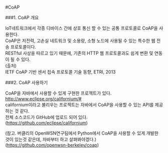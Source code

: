 #CoAP  

###1. CoAP 개요  
  
IoT네트워크에서 각종 디바이스 간에 상호 통신 할 수 있는 공통 프로토콜로 CoAP을 사용한다.  
CoAP은 저전력, 고손실 네트워크 및 소용량, 소형 노드에 사용될 수 있는 특수한 웹 전송 프로토콜이다.  
RESTful 사상을 따르고 있기 때문에, 기존의 HTTP 웹 프로토콜과도 쉽게 변환 및 연동이 될 수 있다.  
(출처)  
IETF CoAP 기반 센서 접속 프로토콜 기술 동향, ETRI, 2013  

###2. CoAP 사용하기  
  
CoAP을 자바에서 사용할 수 있게 구현한 프로젝트가 있다.  
http://www.eclipse.org/californium/#  
californium이라고 불리우는 프로젝트는 자바에서 CoAP을 사용할 수 있는 API를 제공하는 것 같다.  
전체 소스코드가 GitHub에 업로드 되어 있다.(https://github.com/eclipse/californium)  

(참고. 버클리의 OpenWSN연구팀에서 Python에서 CoAP을 사용할 수 있게 개발한 것이 있는것 같은데, 자바부터 하고 살펴봐야겠다.)  
(https://github.com/openwsn-berkeley/coap)  

